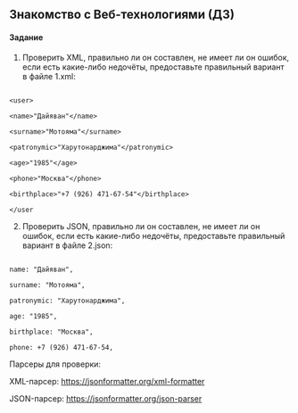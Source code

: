 ## Знакомство с Веб-технологиями (ДЗ)

#### Задание

1. Проверить XML, правильно ли он составлен, не имеет ли он ошибок, если есть какие-либо недочёты, предоставьте правильный вариант в файле 1.xml:

```

<user>

<name>"Дайяван"</name>

<surname>"Мотояма"</surname>

<patronymic>"Харутонарджима"</patronymic>

<age>"1985"</age>

<phone>"Москва"</phone>

<birthplace>"+7 (926) 471-67-54"</birthplace>

</user

```

2. Проверить JSON, правильно ли он составлен, не имеет ли он ошибок, если есть какие-либо недочёты, предоставьте правильный вариант в файле 2.json:

```

name: "Дайяван",

surname: "Мотояма",

patronymic: "Харутонарджима",

age: "1985",

birthplace: "Москва",

phone: +7 (926) 471-67-54,

```

Парсеры для проверки:

XML-парсер: https://jsonformatter.org/xml-formatter

JSON-парсер: https://jsonformatter.org/json-parser